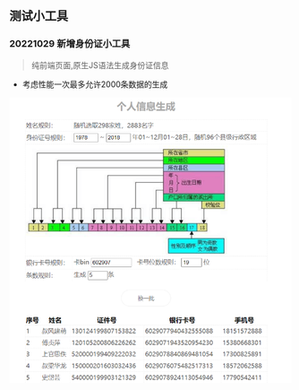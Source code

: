 ## 测试小工具

### 20221029 新增身份证小工具

> 纯前端页面,原生JS语法生成身份证信息
- 考虑性能一次最多允许2000条数据的生成


![页面截图](/pic/Screenshot1.png "页面截图1")






